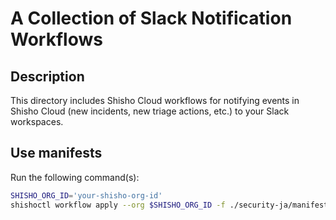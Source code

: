 # A Collection of Slack Notification Workflows

## Description

This directory includes Shisho Cloud workflows for notifying events in Shisho Cloud (new incidents, new triage actions, etc.) to your Slack workspaces.

## Use manifests

Run the following command(s):

```bash
SHISHO_ORG_ID='your-shisho-org-id'
shishoctl workflow apply --org $SHISHO_ORG_ID -f ./security-ja/manifest.yaml
```
